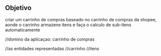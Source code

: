 ## Objetivo

criar um carrinho de compras baseado no carrinho de compras da shopee, aonde o carrinho armazene itens e faça o calculo de sub-itens automaticamente

//domino da aplicaçao: carrinho de compras

//as entidades representadas
//carrinho
//itens
